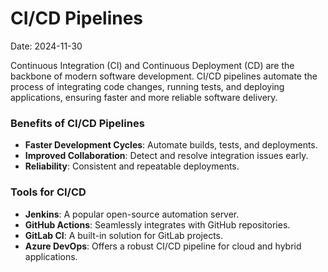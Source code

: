 # CI/CD Pipelines

Date: 2024-11-30

Continuous Integration (CI) and Continuous Deployment (CD) are the backbone of modern software development. CI/CD pipelines automate the process of integrating code changes, running tests, and deploying applications, ensuring faster and more reliable software delivery.

### Benefits of CI/CD Pipelines
- **Faster Development Cycles**: Automate builds, tests, and deployments.
- **Improved Collaboration**: Detect and resolve integration issues early.
- **Reliability**: Consistent and repeatable deployments.

### Tools for CI/CD
- **Jenkins**: A popular open-source automation server.
- **GitHub Actions**: Seamlessly integrates with GitHub repositories.
- **GitLab CI**: A built-in solution for GitLab projects.
- **Azure DevOps**: Offers a robust CI/CD pipeline for cloud and hybrid applications.

